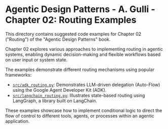 # Agentic Design Patterns - A. Gulli - Chapter 02: Routing Examples

This directory contains suggested code examples for Chapter 02 ("Routing") of the "Agentic Design Patterns" book.

Chapter 02 explores various approaches to implementing routing in agentic systems, enabling dynamic decision-making and flexible workflows based on user input or system state.

The examples demonstrate different routing mechanisms using popular frameworks:

- [`src/adk_routing.py`](src/adk_routing.py): Demonstrates LLM-driven delegation (Auto-Flow) using the Google Agent Developer Kit (ADK).
- [`src/langchain_routing.py`](src/langchain_routing.py): Illustrates state-based routing using LangGraph, a library built on LangChain.

These examples showcase how to implement conditional logic to direct the flow of control to different tools, agents, or processes within an agentic application.
